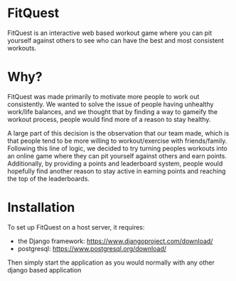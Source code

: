 # FitQuest

FitQuest is an interactive web based workout game where you can pit yourself against others to see who can have the best and most consistent workouts.

# Why?

FitQuest was made primarily to motivate more people to work out consistently. We wanted to solve the issue of people having unhealthy work/life balances, and we thought that by finding a way to gameify the workout process, people would find more of a reason to stay healthy.

A large part of this decision is the observation that our team made, which is that people tend to be more willing to workout/exercise with friends/family. Following this line of logic, we decided to try turning peoples workouts into an online game where they can pit yourself against others and earn points. Additionally, by providing a points and leaderboard system, people would hopefully find another reason to stay active in earning points and reaching the top of the leaderboards. 

# Installation

To set up FitQuest on a host server, it requires:

  - the Django framework: https://www.djangoproject.com/download/
  - postgresql: https://www.postgresql.org/download/

Then simply start the application as you would normally with any other django based application
